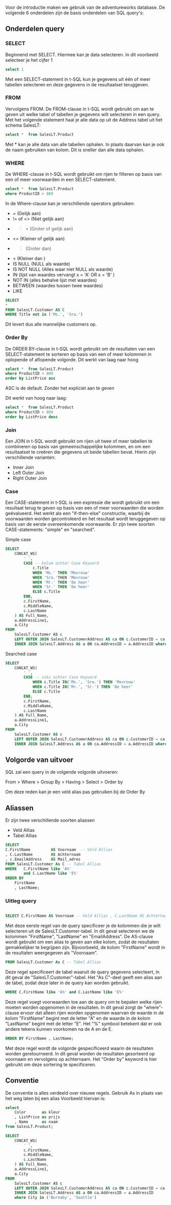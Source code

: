 Voor de introductie maken we gebruik van de adventureworks database. De volgende 6 onderdelen zijn de basis onderdelen van SQL query's:

## Onderdelen query

### SELECT 

Beginnend met SELECT. Hiermee kan je data selecteren. In dit voorbeeld selecteer je het cijfer 1
```sql
select 1
```
Met een SELECT-statement in t-SQL kun je gegevens uit één of meer tabellen selecteren en deze gegevens in de resultaatset teruggeven.

### FROM

Vervolgens FROM. De FROM-clause in t-SQL wordt gebruikt om aan te geven uit welke tabel of tabellen je gegevens wilt selecteren in een query.
 Met het volgende statement haal je alle data op uit de Address tabel uit het schema SalesLT:
```sql
select *  from SalesLT.Product
```
Met \* kan je alle data van alle tabellen ophalen.
In plaats daarvan kan je ook de naam gebruiken van kolom. Dit is sneller dan alle data ophalen. 


### WHERE

De WHERE-clause in t-SQL wordt gebruikt om rijen te filteren op basis van een of meer voorwaarden in een SELECT-statement.
```sql
select *  from SalesLT.Product
where ProductID > 800
```

In de Where-clause kan je verschillende operators gebruiken:

* = (Gelijk aan)
* != of <> (Niet gelijk aan)
* >= (Groter of gelijk aan)
* <=  (Kleiner of gelijk aan)
* >  (Groter dan)
* < (Kleiner dan )
* IS NULL (NULL als waarde)
* IS NOT NULL (Alles waar niet NULL als waarde)
* IN (lijst van waardes vervangt x = 'A' OR x = 'B' )
* NOT IN (alles behalve lijst met waardes)
* BETWEEN (waardes tussen twee waardes)
* LIKE

```sql
SELECT 
*
FROM SalesLT.Customer AS C
WHERE Title not in ('Ms.', 'Sra.')
```
Dit levert dus alle mannelijke customers op.

### Order By

De ORDER BY-clause in t-SQL wordt gebruikt om de resultaten van een SELECT-statement te sorteren op basis van een of meer kolommen in oplopende of aflopende volgorde.
Dit werkt van laag naar hoog 
```sql
select *  from SalesLT.Product
where ProductID > 800
order by ListPrice asc
```
ASC is de default. Zonder het expliciet aan te geven 

Dit werkt van hoog naar laag:
```sql
select *  from SalesLT.Product
where ProductID > 800
order by ListPrice desc
```

### Join

Een JOIN in t-SQL wordt gebruikt om rijen uit twee of meer tabellen te combineren op basis van gemeenschappelijke kolommen, en om een resultaatset te creëren die gegevens uit beide tabellen bevat.
Hierin zijn verschillende varianten:

* Inner Join
* Left Outer Join
* Right Outer Join

### Case

Een CASE-statement in t-SQL is een expressie die wordt gebruikt om een resultaat terug te geven op basis van een of meer voorwaarden die worden geëvalueerd. Het werkt als een "if-then-else" constructie, waarbij de voorwaarden worden gecontroleerd en het resultaat wordt teruggegeven op basis van de eerste overeenkomende voorwaarde. Er zijn twee soorten CASE-statements: "simple" en "searched".

Simple case
```sql
SELECT
    CONCAT_WS(
        ' ',
        CASE -- kolom achter Case Keyword
            c.Title
            WHEN 'Ms.' THEN 'Mevrouw'
			WHEN 'Sra.'THEN 'Mevrouw'
			WHEN 'Mr.' THEN 'De heer'
			WHEN 'Sr.' THEN 'De heer'
            ELSE c.Title
        END,
        c.FirstName,
        c.MiddleName,
        c.LastName
    ) AS Full_Name,
    a.AddressLine1,
    a.City
FROM
    SalesLT.Customer AS c
    LEFT OUTER JOIN SalesLT.CustomerAddress AS ca ON c.CustomerID = ca.CustomerID
    INNER JOIN SalesLT.Address AS a ON ca.AddressID = a.AddressID where City in ('Burnaby', 'Seattle')
```
Searched case
```sql
SELECT
    CONCAT_WS(
        ' ',
        CASE -- niks achter Case Keyword
            WHEN c.Title IN('Ms.', 'Sra.') THEN 'Mevrouw'
            WHEN c.Title IN('Mr.', 'Sr.') THEN 'De heer'
            ELSE c.Title
        END,
        c.FirstName,
        c.MiddleName,
        c.LastName
    ) AS Full_Name,
    a.AddressLine1,
    a.City
FROM
    SalesLT.Customer AS c
    LEFT OUTER JOIN SalesLT.CustomerAddress AS ca ON c.CustomerID = ca.CustomerID
    INNER JOIN SalesLT.Address AS a ON ca.AddressID = a.AddressID where City in ('Burnaby', 'Seattle')
```

## Volgorde van uitvoer

SQL zal een query in de volgende volgorde uitvoeren:

From > Where > Group By > Having >  Select > Order by

Om deze reden kan je een veld alias pas gebruiken bij de Order By

## Aliassen

Er zijn twee verschillende soorten aliassen
* Veld Allias
* Tabel Allias

```sql
SELECT 
C.FirstName			AS Voornaam  -- Veld Allias
, C.LastName		AS Achternaam
, c.EmailAddress	AS Mail_adres
FROM SalesLT.Customer As C -- Tabel Allias
WHERE	C.FirstName like 'A%'
		and C.LastName like 'E%'
ORDER BY 
	FirstName
	, LastName;
```

### Uitleg query
```sql

SELECT C.FirstName AS Voornaam -- Veld Allias , C.LastName AS Achternaam , c.EmailAddress AS Mail_adres
```
Met deze eerste regel van de query specificeer je de kolommen die je wilt selecteren uit de SalesLT.Customer-tabel. In dit geval selecteren we de kolommen "FirstName", "LastName" en "EmailAddress". De AS-clause wordt gebruikt om een alias te geven aan elke kolom, zodat de resultaten gemakkelijker te begrijpen zijn. Bijvoorbeeld, de kolom "FirstName" wordt in de resultaten weergegeven als "Voornaam".
```sql
FROM SalesLT.Customer As C -- Tabel Allias
```
Deze regel specificeert de tabel waaruit de query gegevens selecteert, in dit geval de "SalesLT.Customer"-tabel. Het "As C"-deel geeft een alias aan de tabel, zodat deze later in de query kan worden gebruikt.
```sql
WHERE C.FirstName like 'A%' and C.LastName like 'E%'
```
Deze regel voegt voorwaarden toe aan de query om te bepalen welke rijen moeten worden opgenomen in de resultaten. In dit geval zorgt de "where"-clause ervoor dat alleen rijen worden opgenomen waarvan de waarde in de kolom "FirstName" begint met de letter "A" en de waarde in de kolom "LastName" begint met de letter "E". Het "%" symbool betekent dat er ook andere tekens kunnen voorkomen na de A en de E.
```sql
ORDER BY FirstName , LastName;
```
Met deze regel wordt de volgorde gespecificeerd waarin de resultaten worden geretourneerd. In dit geval worden de resultaten gesorteerd op voornaam en vervolgens op achternaam. Het "Order by" keyword is hier gebruikt om deze sortering te specificeren.

## Conventie

De conventie is alles verdeeld over nieuwe regels.
Gebruik As in plaats van het weg laten bij een alias
Voorbeeld hiervan is:

```sql
select 
	Color		as kleur
	, ListPrice as prijs
	, Name		as naam
from SalesLT.Product;

```
```sql
SELECT
    CONCAT_WS(
        ' ',
        c.FirstName,
        c.MiddleName,
        c.LastName
    ) AS Full_Name,
    a.AddressLine1,
    a.City
FROM
    SalesLT.Customer AS c
    LEFT OUTER JOIN SalesLT.CustomerAddress AS ca ON c.CustomerID = ca.CustomerID
    INNER JOIN SalesLT.Address AS a ON ca.AddressID = a.AddressID
	where City in ('Burnaby', 'Seattle')
```